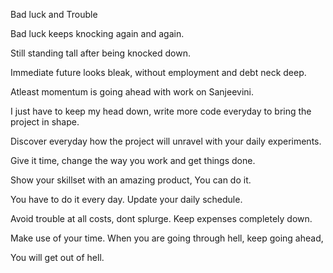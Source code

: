 Bad luck and Trouble

Bad luck keeps knocking again and again.

Still standing tall after being knocked down.

Immediate future looks bleak, without employment and debt neck deep.

Atleast momentum is going ahead with work on Sanjeevini.

I just have to keep my head down, write more code everyday to bring the project in shape.

Discover everyday how the project will unravel with your daily experiments.

Give it time, change the way you work and get things done. 

Show your skillset with an amazing product, You can do it. 

You have to do it every day. Update your daily schedule.

Avoid trouble at all costs, dont splurge. Keep expenses completely down.

Make use of your time. When you are going through hell, keep going ahead,

You will get out of hell.